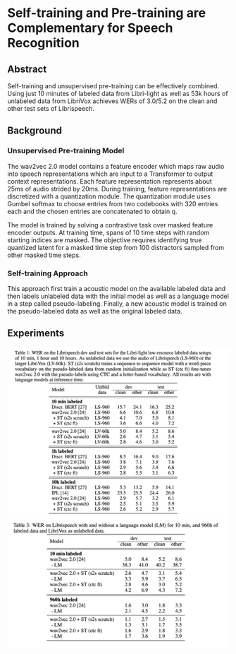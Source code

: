 # Self-training and Pre-training are Complementary for Speech Recognition

## Abstract
Self-training and unsupervised pre-training can be effectively combined. Using just 10 minutes of labeled data from Libri-light as well as 53k hours of unlabeled data from LibriVox achieves WERs of 3.0/5.2 on the clean and other test sets of Librispeech.

## Background
### Unsupervised Pre-training Model
The wav2vec 2.0 model contains a feature encoder which maps raw audio into speech representations which are input to a Transformer to output context representations. Each feature representation represents about 25ms of audio strided by 20ms. 
During training, feature representations are discretized with a quantization module. The quantization module uses Gumbel softmax to choose entries from two codebooks with 320 entries each and the chosen entries are concatenated to obtain q.

The model is trained by solving a contrastive task over masked feature encoder outputs. At training time, spans of 10 time steps with random starting indices are masked. The objective requires identifying true quantized latent for a masked time step from 100 distractors sampled from other masked time steps. 

### Self-training Approach
This approach first train a acoustic model on the available labeled data and then labels unlabeled data with the initial model as well as a language model in a step called pseudo-labeling. Finally, a new acoustic model is trained on the pseudo-labeled data as well as the original labeled data.

## Experiments
![](figs/pndstrpmn27for310r_20-20-12-97.png)
![](figs/pndstrpmn15for330r_20-20-12-09.png)
